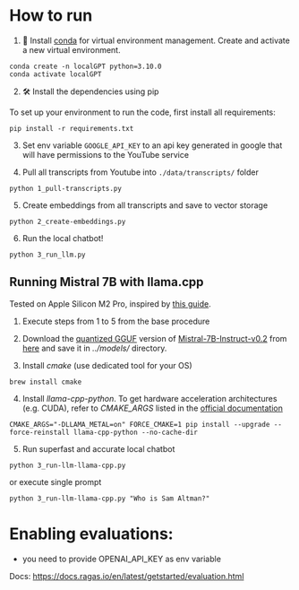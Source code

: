 # How to run
1. 🐍 Install [conda](https://www.anaconda.com/download) for virtual environment management. Create and activate a new virtual environment.

```shell
conda create -n localGPT python=3.10.0
conda activate localGPT
```

2. 🛠️ Install the dependencies using pip

To set up your environment to run the code, first install all requirements:

```shell
pip install -r requirements.txt
```

3. Set env variable `GOOGLE_API_KEY` to an api key generated in google that will have permissions to the YouTube service

4. Pull all transcripts from Youtube into `./data/transcripts/` folder
```shell
python 1_pull-transcripts.py
```

5. Create embeddings from all transcripts and save to vector storage 
```shell
python 2_create-embeddings.py
```

6. Run the local chatbot!
```shell
python 3_run_llm.py
```

## Running  Mistral 7B with llama.cpp

Tested on Apple Silicon M2 Pro, inspired by [this guide](https://medium.com/@mne/run-mistral-7b-model-on-macbook-m1-pro-with-16gb-ram-using-llama-cpp-44134694b773).

1. Execute steps from 1 to 5 from the base procedure 

2. Download the [quantized GGUF](https://huggingface.co/TheBloke/Mistral-7B-Instruct-v0.2-GGUF) version of [Mistral-7B-Instruct-v0.2](https://huggingface.co/mistralai/Mistral-7B-Instruct-v0.2) from [here](https://huggingface.co/TheBloke/Mistral-7B-Instruct-v0.2-GGUF/blob/main/mistral-7b-instruct-v0.2.Q4_K_M.gguf) and save it in _../models/_ directory.

3. Install _cmake_ (use dedicated tool for your OS)
```shell
brew install cmake
```

4. Install _llama-cpp-python_. To get hardware acceleration architectures (e.g. CUDA), refer to _CMAKE_ARGS_ listed in the [official documentation](https://github.com/abetlen/llama-cpp-python?tab=readme-ov-file#installation-with-specific-hardware-acceleration-blas-cuda-metal-etc)
```shell
CMAKE_ARGS="-DLLAMA_METAL=on" FORCE_CMAKE=1 pip install --upgrade --force-reinstall llama-cpp-python --no-cache-dir
```

5. Run superfast and accurate local chatbot
```shell
python 3_run-llm-llama-cpp.py
```
or execute single prompt
```shell
python 3_run-llm-llama-cpp.py "Who is Sam Altman?"
```

# Enabling evaluations:
- you need to provide OPENAI_API_KEY as env variable

Docs: https://docs.ragas.io/en/latest/getstarted/evaluation.html
